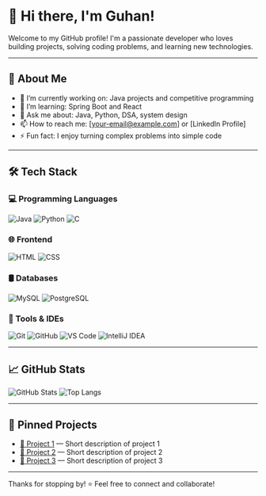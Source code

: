 # 👋 Hi there, I'm Guhan!

Welcome to my GitHub profile! I'm a passionate developer who loves building projects, solving coding problems, and learning new technologies.

---

## 🚀 About Me

- 🔭 I’m currently working on: Java projects and competitive programming
- 🌱 I’m learning: Spring Boot and React
- 💬 Ask me about: Java, Python, DSA, system design
- 📫 How to reach me: [your-email@example.com] or [LinkedIn Profile]
- ⚡ Fun fact: I enjoy turning complex problems into simple code

---

## 🛠️ Tech Stack

### 💻 Programming Languages
![Java](https://img.shields.io/badge/Java-007396?style=for-the-badge&logo=java&logoColor=white)
![Python](https://img.shields.io/badge/Python-3776AB?style=for-the-badge&logo=python&logoColor=white)
![C](https://img.shields.io/badge/C-00599C?style=for-the-badge&logo=c&logoColor=white)



### 🌐 Frontend
![HTML](https://img.shields.io/badge/HTML5-E34F26?style=for-the-badge&logo=html5&logoColor=white)
![CSS](https://img.shields.io/badge/CSS3-1572B6?style=for-the-badge&logo=css3&logoColor=white)

### 🛢️ Databases
![MySQL](https://img.shields.io/badge/MySQL-4479A1?style=for-the-badge&logo=mysql&logoColor=white)
![PostgreSQL](https://img.shields.io/badge/PostgreSQL-336791?style=for-the-badge&logo=postgresql&logoColor=white)

### 🔧 Tools & IDEs
![Git](https://img.shields.io/badge/Git-F05032?style=for-the-badge&logo=git&logoColor=white)
![GitHub](https://img.shields.io/badge/GitHub-181717?style=for-the-badge&logo=github&logoColor=white)
![VS Code](https://img.shields.io/badge/VS%20Code-007ACC?style=for-the-badge&logo=visual-studio-code&logoColor=white)
![IntelliJ IDEA](https://img.shields.io/badge/IntelliJ-000000?style=for-the-badge&logo=intellij-idea&logoColor=white)

---

## 📈 GitHub Stats

![GitHub Stats](https://github-readme-stats.vercel.app/api?username=your-username&show_icons=true&theme=radical)
![Top Langs](https://github-readme-stats.vercel.app/api/top-langs/?username=your-username&layout=compact&theme=radical)

---

## 📌 Pinned Projects

- [🔗 Project 1](https://github.com/your-username/project1) — Short description of project 1
- [🔗 Project 2](https://github.com/your-username/project2) — Short description of project 2
- [🔗 Project 3](https://github.com/your-username/project3) — Short description of project 3

---

Thanks for stopping by! ⭐️ Feel free to connect and collaborate!
